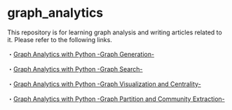 # graph_analytics

This repository is for learning graph analysis and writing articles related to it. 
Please refer to the following links.

・[Graph Analytics with Python -Graph Generation-](https://dev.to/karapto/graph-analytics-with-python-graph-generation-10j4)

・[Graph Analytics with Python -Graph Search-](https://dev.to/karapto/graph-analytics-with-python-graph-search-9fo)

・[Graph Analytics with Python -Graph Visualization and Centrality-](https://dev.to/karapto/graph-analytics-graph-visualization-and-centrality-1kjj)

・[Graph Analytics with Python -Graph Partition and Community Extraction-](https://dev.to/karapto/graph-analytics-with-python-graph-partition-and-community-extraction-51lg)

